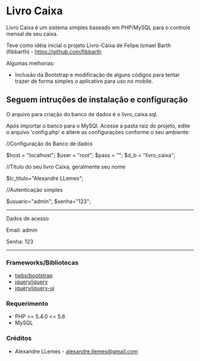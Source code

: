 # Livro Caixa 

Livro Caixa é um sistema simples baseado em PHP/MySQL para o controle mensal de seu caixa.

Teve como idéia inicial o projeto Livro-Caixa de Felipe Ismael Barth (fibbarth) - https://github.com/fibbarth

Algumas melhorias:
* Inclusão da Bootstrap e modificação de alguns códigos para tentar trazer de forma simples o aplicativo para uso no mobile.


﻿Seguem intruções de instalação e configuração
---------------------------------------

O arquivo para criação do banco de dados é o livro_caixa.sql. 

Após importar o banco para o MySQl.
Acesse a pasta raiz do projeto, edite o arquivo 'config.php' e altere as configurações conforme o seu ambiente:

//Configuração do Banco de dados

$host = "localhost";
$user = "root";
$pass = "";
$d_b = "livro_caixa";

//Título do seu livro Caixa, geralmente seu nome

$lc_titulo="Alexandre LLemes";

//Autenticação simples

$usuario="admin";
$senha="123";

---------------------------------------

Dados de acesso

Email: admin

Senha: 123

---------------------------------------


### Frameworks/Bibliotecas
* [twbs/bootstrap](https://github.com/twbs/bootstrap) 
* [jquery/jquery](https://github.com/jquery/jquery) 
* [jquery/jquery-ui](https://github.com/jquery/jquery-ui) 

### Requerimento
* PHP >= 5.4.0 <= 5.6
* MySQL

### Créditos
* Alexandre LLemes - alexandre.llemes@gmail.com

